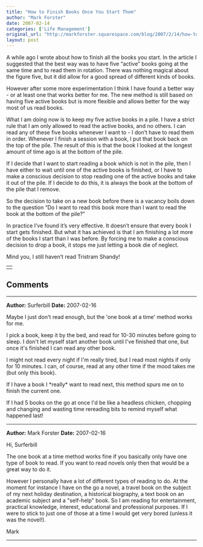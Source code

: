 ```yaml
---
title: "How to Finish Books Once You Start Them"
author: "Mark Forster"
date: 2007-02-14
categories: ['Life Management']
original_url: "http://markforster.squarespace.com/blog/2007/2/14/how-to-finish-books-once-you-start-them.html"
layout: post
---
```


A while ago I wrote about how to finish all the books you start. In the article I suggested that the best way was to have five “active” books going at the same time and to read them in rotation. There was nothing magical about the figure five, but it did allow for a good spread of different kinds of books.

However after some more experimentation I think I have found a better way - or at least one that works better for me. The new method is still based on having five active books but is more flexible and allows better for the way most of us read books.

What I am doing now is to keep my five active books in a pile. I have a strict rule that I am only allowed to read the active books, and no others. I can read any of these five books whenever I want to - I don’t have to read them in order. Whenever I finish a session with a book, I put that book back on the top of the pile. The result of this is that the book I looked at the longest amount of time ago is at the bottom of the pile.

If I decide that I want to start reading a book which is not in the pile, then I have either to wait until one of the active books is finished, or I have to make a conscious decision to stop reading one of the active books and take it out of the pile. If I decide to do this, it is always the book at the bottom of the pile that I remove.

So the decision to take on a new book before there is a vacancy boils down to the question “Do I want to read this book more than I want to read the book at the bottom of the pile?”

In practice I’ve found it’s very effective. It doesn’t ensure that every book I start gets finished. But what it has achieved is that I am finishing a lot more of the books I start than I was before. By forcing me to make a conscious decision to drop a book, it stops me just letting a book die of neglect.

Mind you, I still haven’t read Tristram Shandy!

|  |
| --- |
|  |


## Comments

---

**Author:** Surferbill
**Date:** 2007-02-16

Maybe I just don't read enough, but the 'one book at a time' method works for me.  
  
I pick a book, keep it by the bed, and read for 10-30 minutes before going to sleep. I don't let myself start another book until I've finished that one, but once it's finished I can read any other book.  
  
I might not read every night if I'm really tired, but I read most nights if only for 10 minutes. I can, of course, read at any other time if the mood takes me (but only this book).  
  
If I have a book I \*really\* want to read next, this method spurs me on to finish the current one.  
  
If I had 5 books on the go at once I'd be like a headless chicken, chopping and changing and wasting time rereading bits to remind myself what happened last!

---

**Author:** Mark Forster
**Date:** 2007-02-16

Hi, Surferbill  
  
The one book at a time method works fine if you basically only have one type of book to read. If you want to read novels only then that would be a great way to do it.  
  
However I personally have a lot of different types of reading to do. At the moment for instance I have on the go a novel, a travel book on the subject of my next holiday destination, a historical biography, a text book on an academic subject and a "self-help" book. So I am reading for entertainment, practical knowledge, interest, educational and professional purposes. If I were to stick to just one of those at a time I would get very bored (unless it was the novel!).  
  
Mark

---
